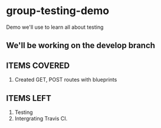 # group-testing-demo

Demo we'll use to learn all about testing

## We'll be working on the develop branch

## ITEMS COVERED

1. Created GET, POST routes with blueprints

## ITEMS LEFT

1. Testing
2. Intergrating Travis CI.
